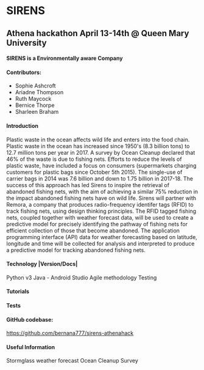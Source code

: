 # SIRENS

## Athena hackathon April 13-14th @ Queen Mary University

#### SIRENS is a Environmentally aware Company 


#### Contributors:
* Sophie Ashcroft
* Ariadne Thompson
* Ruth Maycock
* Bernice Thorpe 
* Sharleen Braham 

#### Introduction
Plastic waste in the ocean affects wild life and enters into the food chain. Plastic waste in the ocean has increased since 1950's (8.3 billion tons) to 12.7 million tons per year in 2017. A survey by Ocean Cleanup declared that 46% of the waste is due to fishing nets.
Efforts to reduce the levels of plastic waste, have included a focus on consumers (supermarkets charging customers for plastic bags since October 5th 2015). The single-use of carrier bags in 2014 was 7.6 billion and down to 1.75 billion in 2017-18. The success of this approach has led Sirens to inspire the retrieval of abandoned fishing nets, with the aim of achieving a similar 75% reduction in the impact abandoned fishing nets have on wild life.
Sirens will partner with Remora, a company that produces radio-frequency identifer tags (RFID) to track fishing nets, using design thinking principles. The RFID tagged fishing nets, coupled together with weather forecast data, will be used to create a predictive model for precisely identifying the pathway of fishing nets for efficient collection of those that become abandoned.
The application programming interface (API) data for weather forecasting based on latitude, longitude and time will be collected for analysis and interpreted to produce a predictive model for tracking abandoned fishing nets.


#### Technology |Version/Docs|
Python v3
Java - Android Studio
Agile methodology 
Testing

#### Tutorials

#### Tests


#### GitHub codebase:
https://github.com/bernana777/sirens-athenahack


#### Useful Information 
Stormglass weather forecast
Ocean Cleanup Survey

